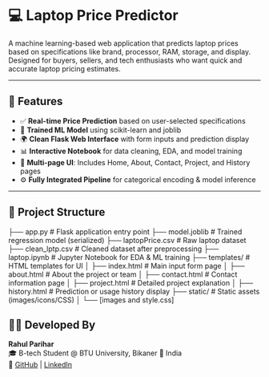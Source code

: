 # 💻 Laptop Price Predictor

A machine learning-based web application that predicts laptop prices based on specifications like brand, processor, RAM, storage, and display. Designed for buyers, sellers, and tech enthusiasts who want quick and accurate laptop pricing estimates.

---

## 🌟 Features

* ✅ **Real-time Price Prediction** based on user-selected specifications
* 🧠 **Trained ML Model** using scikit-learn and joblib
* 🌍 **Clean Flask Web Interface** with form inputs and prediction display
* 📊 **Interactive Notebook** for data cleaning, EDA, and model training
* 📖 **Multi-page UI**: Includes Home, About, Contact, Project, and History pages
* ⚙️ **Fully Integrated Pipeline** for categorical encoding & model inference

---

## 📂 Project Structure

├── app.py # Flask application entry point
├── model.joblib # Trained regression model (serialized)
├── laptopPrice.csv # Raw laptop dataset
├── clean\_lptp.csv # Cleaned dataset after preprocessing
├── laptop.ipynb # Jupyter Notebook for EDA & ML training
├── templates/ # HTML templates for UI
│ ├── index.html # Main input form page
│ ├── about.html # About the project or team
│ ├── contact.html # Contact information page
│ ├── project.html # Detailed project explanation
│ ├── history.html # Prediction or usage history display
├── static/ # Static assets (images/icons/CSS)
│ └── \[images and style.css]


## 🙋‍♂️ Developed By

**Rahul Parihar**  
🎓 B-tech Student @ BTU University, Bikaner
📍 India  
🔗 [GitHub](https://github.com/rahul-0212) | [LinkedIn](https://www.linkedin.com/in/rahul-parihar-5927bb30a)

